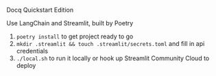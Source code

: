 
Docq Quickstart Edition

Use LangChain and Streamlit, built by Poetry

1. `poetry install` to get project ready to go
2. `mkdir .streamlit && touch .streamlit/secrets.toml` and fill in api credentials
3. `./local.sh` to run it locally or hook up Streamlit Community Cloud to deploy



